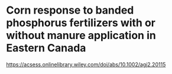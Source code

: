 # Corn response to banded phosphorus fertilizers with or without manure application in Eastern Canada

https://acsess.onlinelibrary.wiley.com/doi/abs/10.1002/agj2.20115
